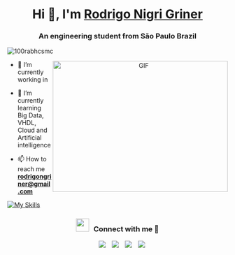 <h1 align="center">Hi 👋, I'm <a href="https://github.com/rodrigonigri" target="blank">
Rodrigo Nigri Griner</a></h1>
<h3 align="center">An engineering student from São Paulo Brazil</h3>

<p align="left"> <img src="https://komarev.com/ghpvc/?username=rodrigonigri&label=Profile%20views&color=0e75b6&style=flat" alt="100rabhcsmc" /> </p>

<a target="_blank" align="center">
  <img align="right" top="500" height="300" width="400" alt="GIF" src="https://media.giphy.com/media/SWoSkN6DxTszqIKEqv/giphy.gif">
</a>

- 🔭 I’m currently working in 

- 🌱 I’m currently learning Big Data, VHDL, Cloud and Artificial intelligence

- 📫 How to reach me **rodrigongriner@gmail.com**


[![My Skills](https://skillicons.dev/icons?i=py,react,js,html,css,c,django,docker,eclipse,fastapi,git,java,linux,mysql,nodejs)](https://skillicons.dev)

<h3 align="center" > <img src="https://media.giphy.com/media/iY8CRBdQXODJSCERIr/giphy.gif" width="30" height="30" style="margin-right: 10px;">Connect with me 🤝 </h3>

<p align="center">

 <div align="center"  class="icons-social" style="margin-left: 10px;">
        <a style="margin-left: 10px;"  target="_blank" href="https://www.linkedin.com/in/rodrigo-griner">
			<img src="https://img.icons8.com/doodle/40/000000/linkedin--v2.png"></a>
        <a style="margin-left: 10px;" target="_blank" href="https://github.com/rodrigonigri">
		  <img src="https://img.icons8.com/doodle/40/000000/github--v1.png"></a>
        <a style="margin-left: 10px;" target="_blank" href="https://instagram.com/ronigriner_">
			<img src="https://img.icons8.com/doodle/40/000000/instagram-new--v2.png"></a>
		<a style="margin-left: 10px;" target="_blank" href="https://twitter.com/GrinerNigri">
			<img src="https://img.icons8.com/doodle/1x/twitter-squared--v2.png" ></a>
      </div>

</p>
